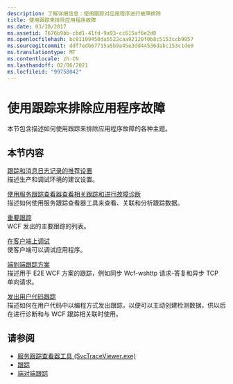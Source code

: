 ```yaml
---
description: 了解详细信息：使用跟踪对应用程序进行故障排除
title: 使用跟踪来排除应用程序故障
ms.date: 03/30/2017
ms.assetid: 7676b9bb-cbd1-41fd-9a93-cc615af6e2d0
ms.openlocfilehash: bc81199450da5522caa92120f0b8c5153ccb9957
ms.sourcegitcommit: ddf7edb67715a5b9a45e3dd44536dabc153c1de0
ms.translationtype: MT
ms.contentlocale: zh-CN
ms.lasthandoff: 02/06/2021
ms.locfileid: "99758042"
---
```

# <a name="using-tracing-to-troubleshoot-your-application"></a>使用跟踪来排除应用程序故障

本节包含描述如何使用跟踪来排除应用程序故障的各种主题。  
  
## <a name="in-this-section"></a>本节内容  

 [跟踪和消息日志记录的推荐设置](recommended-settings-for-tracing-and-message-logging.md)  
 描述生产和调试环境的建议设置。  
  
 [使用服务跟踪查看器查看相关跟踪和进行故障诊断](using-service-trace-viewer-for-viewing-correlated-traces-and-troubleshooting.md)  
 描述如何使用服务跟踪查看器工具来查看、关联和分析跟踪数据。  
  
 [重要跟踪](significant-traces.md)  
 WCF 发出的主要跟踪的列表。  
  
 [在客户端上调试](debugging-on-the-client.md)  
 使客户端可以调试应用程序。  
  
 [端到端跟踪方案](end-to-end-tracing-scenarios.md)  
 描述用于 E2E WCF 方案的跟踪，例如同步 Wcf-wshttp 请求-答复和异步 TCP 单向请求。  
  
 [发出用户代码跟踪](emitting-user-code-traces.md)  
 描述如何在用户代码中以编程方式发出跟踪，以便可以主动创建检测数据，供以后在进行诊断和与 WCF 跟踪相关联时使用。  
  
## <a name="see-also"></a>请参阅

- [服务跟踪查看器工具 (SvcTraceViewer.exe)](../../service-trace-viewer-tool-svctraceviewer-exe.md)
- [跟踪](index.md)
- [端对端跟踪](end-to-end-tracing.md)
